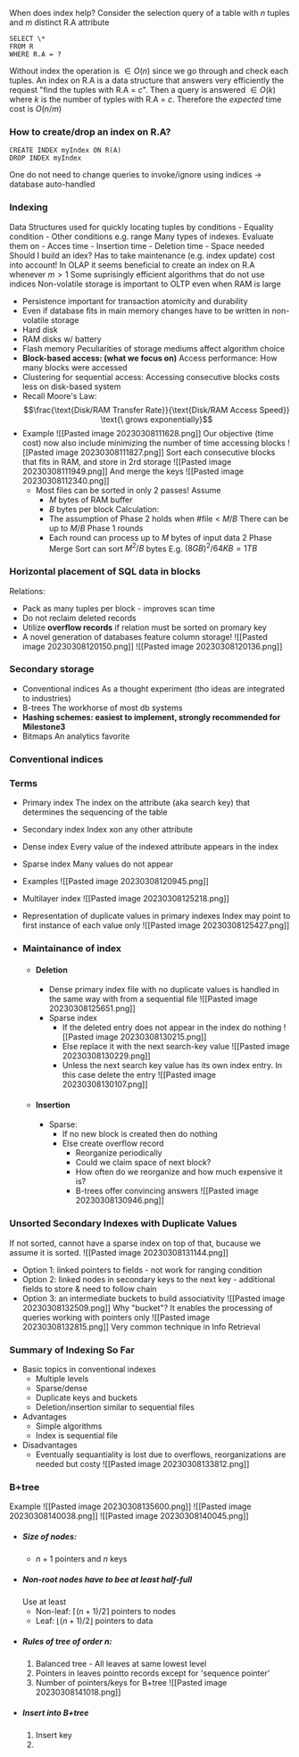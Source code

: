When does index help? Consider the selection query of a table with $n$ tuples and $m$ distinct R.A attribute
```
SELECT \*
FROM R
WHERE R.A = ?
```
Without index the operation is $\in O(n)$ since we go through and check each tuples.
An index on R.A is a data structure that answers very efficiently the request "find the tuples with R.A = $c$". Then a query is answered $\in O(k)$ where $k$ is the number of typles with R.A = $c$. Therefore the *expected* time cost is $O(n/m)$

### How to create/drop an index on R.A?
```
CREATE INDEX myIndex ON R(A)
DROP INDEX myIndex
```
One do not need to change queries to invoke/ignore using indices -> database auto-handled

### Indexing
Data Structures used for quickly locating tuples by conditions
	- Equality condition
	- Other conditions e.g. range
Many types of indexes. Evaluate them on
	- Acces time
	- Insertion time
	- Deletion time
	- Space needed
Should I build an idex? Has to take maintenance (e.g. index update) cost into account!
	In OLAP it seems beneficial to create an index on R.A whenever $m>1$
	Some suprisingly efficient algorithms that do not use indices
Non-volatile storage is important to OLTP even when RAM is large
- Persistence important for transaction atomicity and durability
- Even if database fits in main memory changes have to be written in non-volatile storage
- Hard disk
- RAM disks w/ battery
- Flash memory
Peculiarities of storage mediums affect algorithm choice
- **Block-based access: (what we focus on)**
	Access performance: How many blocks were accessed
- Clustering for sequential access:
	Accessing consecutive blocks costs less on disk-based system
- Recall Moore's Law:
	$$\frac{\text{Disk/RAM Transfer Rate}}{\text{Disk/RAM Access Speed}} \text{\ grows exponentially}$$
- Example
	![[Pasted image 20230308111628.png]]
	Our objective (time cost) now also include minimizing the number of time accessing blocks
	![[Pasted image 20230308111827.png]]
	Sort each consecutive blocks that fits in RAM, and store in 2rd storage
	![[Pasted image 20230308111949.png]]
	And merge the keys 
	![[Pasted image 20230308112340.png]]
	- Most files can be sorted in only 2 passes!
		Assume
		- $M$ bytes of RAM buffer
		- $B$ bytes per block
		Calculation:
		- The assumption of Phase 2 holds when \#file < $M/B$
			There can be up to $M/B$ Phase 1 rounds
		- Each round can process up to $M$ bytes of input data
			2 Phase Merge Sort can sort $M^2/B$ bytes
			E.g. $(8GB)^2/64KB=1TB$
### Horizontal placement of SQL data in blocks
Relations:
- Pack as many tuples per block - improves scan time
- Do not reclaim deleted records
- Utilize **overflow records** if relation must be sorted on promary key
- A novel generation of databases feature column storage!
![[Pasted image 20230308120150.png]]
![[Pasted image 20230308120136.png]]
### Secondary storage
- Conventional indices
	As a thought experiment (tho ideas are integrated to industries)
- B-trees
	The workhorse of most db systems
- **Hashing schemes: easiest to implement, strongly recommended for Milestone3**
- Bitmaps
	An analytics favorite

### Conventional indices
### Terms
- Primary index
	The index on the attribute (aka search key) that determines the sequencing of the table
- Secondary index
	Index xon any other attribute
- Dense index
	Every value of the indexed attribute appears in the index
- Sparse index
	Many values do not appear
- Examples 
	![[Pasted image 20230308120945.png]]
- Multilayer index
	![[Pasted image 20230308125218.png]]
- Representation of duplicate values in primary indexes
	Index may point to first instance of each value only
	![[Pasted image 20230308125427.png]]

- ### Maintainance of index
	- #### Deletion 
		- Dense primary index file with no duplicate values is handled in the same way with from a sequential file
			![[Pasted image 20230308125651.png]]
		- Sparse index
			- If the deleted entry does not appear in the index do nothing
			![[Pasted image 20230308130215.png]]
			- Else replace it with the next search-key value
			![[Pasted image 20230308130229.png]]
			- Unless the next search key value has its own index entry. In this case delete the entry
			![[Pasted image 20230308130107.png]]
	- #### Insertion
		- Sparse:
			- If no new block is created then do nothing
			- Else create overflow record
				- Reorganize periodically
				- Could we claim space of next block?
				- How often do we reorganize and how much expensive it is?
				- B-trees offer convincing answers
			![[Pasted image 20230308130946.png]]

### Unsorted Secondary Indexes with Duplicate Values
If not sorted, cannot have a sparse index on top of that, bucause we assume it is sorted.
![[Pasted image 20230308131144.png]]
- Option 1: linked pointers to fields - not work for ranging condition
- Option 2: linked nodes in secondary keys to the next key - additional fields to store & need to follow chain
- Option 3: an intermediate buckets to build associativity
![[Pasted image 20230308132509.png]]
	Why "bucket"?
		It enables the processing of queries working with pointers only
		![[Pasted image 20230308132815.png]]
		Very common technique in Info Retrieval

### Summary of Indexing So Far
- Basic topics in conventional indexes
	- Multiple levels
	- Sparse/dense
	- Duplicate keys and buckets
	- Deletion/insertion similar to sequential files
- Advantages
	- Simple algorithms
	- Index is sequential file
- Disadvantages
	- Eventually sequantiality is lost due to overflows, reorganizations are needed but costy
		![[Pasted image 20230308133812.png]]

### B+tree
Example
	![[Pasted image 20230308135600.png]]
	![[Pasted image 20230308140038.png]]
	![[Pasted image 20230308140045.png]]
- ##### Size of nodes:
	- $n+1$ pointers and $n$ keys
- ##### Non-root nodes have to bee at least half-full
	Use at least
	- Non-leaf: $\lceil(n+1)/2\rceil$ pointers to nodes
	- Leaf: $\lfloor(n+1)/2\rfloor$ pointers to data
- ##### Rules of tree of order $n$:
	1. Balanced tree - All leaves at same lowest level
	2. Pointers in leaves pointto records except for 'sequence pointer'
	3. Number of pointers/keys for B+tree
		![[Pasted image 20230308141018.png]]
- ##### Insert into B+tree
	1. Insert key
	2. 